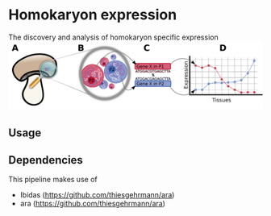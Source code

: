 # Homokaryon expression
The discovery and analysis of homokaryon specific expression
![The General Overview of Homokaryon Specific Expression](figure0.png)
## Usage



## Dependencies
This pipeline makes use of
  * Ibidas (https://github.com/thiesgehrmann/ara)
  * ara (https://github.com/thiesgehrmann/ara)

